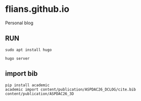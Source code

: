 # flians.github.io

Personal blog

## RUN

`sudo apt install hugo`

`hugo server`

## import bib

```
pip install academic
academic import content/publication/ASPDAC26_DCLOG/cite.bib content/publication/ASPDAC26_3D
```
